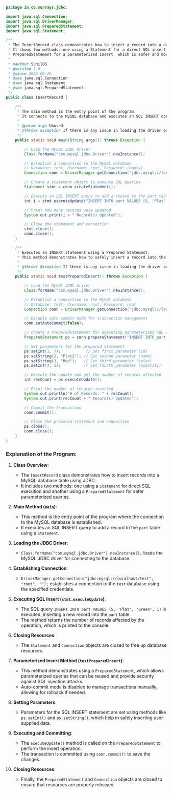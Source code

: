 ```java
package in.co.sunrays.jdbc;

import java.sql.Connection;
import java.sql.DriverManager;
import java.sql.PreparedStatement;
import java.sql.Statement;

/**
 * The InsertRecord class demonstrates how to insert a record into a database table using JDBC.
 * It shows two methods: one using a Statement for a direct SQL insert and another using a 
 * PreparedStatement for a parameterized insert, which is safer and more efficient for repeated queries.
 * 
 * @author SunilOS
 * @version 1.0
 * @since 2023-09-26
 * @see java.sql.Connection
 * @see java.sql.Statement
 * @see java.sql.PreparedStatement
 */
public class InsertRecord {

    /**
     * The main method is the entry point of the program.
     * It connects to the MySQL database and executes an SQL INSERT operation using Statement.
     * 
     * @param args Unused.
     * @throws Exception If there is any issue in loading the driver or connecting to the database.
     */
    public static void main(String args[]) throws Exception {

        // Load the MySQL JDBC driver
        Class.forName("com.mysql.jdbc.Driver").newInstance();

        // Establish a connection to the MySQL database
        // Database: test, Username: root, Password: (empty)
        Connection conn = DriverManager.getConnection("jdbc:mysql://localhost/test", "root", "");

        // Create a statement object to execute SQL queries
        Statement stmt = conn.createStatement();

        // Execute an SQL INSERT query to add a record to the part table
        int i = stmt.executeUpdate("INSERT INTO part VALUES (5, 'Plat', 'Green', 1)");

        // Print how many records were updated
        System.out.print(i + " Record(s) Updated");

        // Close the statement and connection
        stmt.close();
        conn.close();
    }

    /**
     * Executes an INSERT statement using a Prepared Statement.
     * This method demonstrates how to safely insert a record into the part table using parameterized queries.
     * 
     * @throws Exception If there is any issue in loading the driver or connecting to the database.
     */
    public static void testPreparedInsert() throws Exception {

        // Load the MySQL JDBC driver
        Class.forName("com.mysql.jdbc.Driver").newInstance();

        // Establish a connection to the MySQL database
        // Database: test, Username: root, Password: root
        Connection conn = DriverManager.getConnection("jdbc:mysql://localhost/test", "root", "root");

        // Disable auto-commit mode for transaction management
        conn.setAutoCommit(false);

        // Create a PreparedStatement for executing parameterized SQL queries
        PreparedStatement ps = conn.prepareStatement("INSERT INTO part VALUES (?, ?, ?, ?)");

        // Set parameters for the prepared statement
        ps.setInt(1, 7);           // Set first parameter (id)
        ps.setString(2, "Plat2"); // Set second parameter (name)
        ps.setString(3, "Red");   // Set third parameter (color)
        ps.setInt(4, 1);          // Set fourth parameter (quantity)

        // Execute the update and get the number of records affected
        int recCount = ps.executeUpdate();

        // Print the number of records inserted
        System.out.println("# of Records: " + recCount);
        System.out.print(recCount + " Record(s) Updated");

        // Commit the transaction
        conn.commit();

        // Close the prepared statement and connection
        ps.close();
        conn.close();
    }
}
```

### Explanation of the Program:

1. **Class Overview**:
   - The `InsertRecord` class demonstrates how to insert records into a MySQL database table using JDBC.
   - It includes two methods: one using a `Statement` for direct SQL execution and another using a `PreparedStatement` for safer parameterized queries.

2. **Main Method (`main`)**:
   - This method is the entry point of the program where the connection to the MySQL database is established.
   - It executes an SQL INSERT query to add a record to the `part` table using a `Statement`.

3. **Loading the JDBC Driver**:
   - `Class.forName("com.mysql.jdbc.Driver").newInstance();` loads the MySQL JDBC driver for connecting to the database.

4. **Establishing Connection**:
   - `DriverManager.getConnection("jdbc:mysql://localhost/test", "root", "");` establishes a connection to the `test` database using the specified credentials.

5. **Executing SQL Insert (`stmt.executeUpdate`)**:
   - The SQL query `INSERT INTO part VALUES (5, 'Plat', 'Green', 1)` is executed, inserting a new record into the `part` table.
   - The method returns the number of records affected by the operation, which is printed to the console.

6. **Closing Resources**:
   - The `Statement` and `Connection` objects are closed to free up database resources.

7. **Parameterized Insert Method (`testPreparedInsert`)**:
   - This method demonstrates using a `PreparedStatement`, which allows parameterized queries that can be reused and provide security against SQL injection attacks.
   - Auto-commit mode is disabled to manage transactions manually, allowing for rollback if needed.

8. **Setting Parameters**:
   - Parameters for the SQL INSERT statement are set using methods like `ps.setInt()` and `ps.setString()`, which help in safely inserting user-supplied data.

9. **Executing and Committing**:
   - The `executeUpdate()` method is called on the `PreparedStatement` to perform the insert operation.
   - The transaction is committed using `conn.commit()` to save the changes.

10. **Closing Resources**:
    - Finally, the `PreparedStatement` and `Connection` objects are closed to ensure that resources are properly released.
